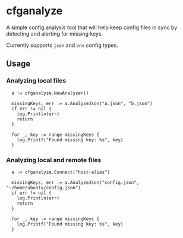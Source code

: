 # cfganalyze

A simple config analysis tool that will help keep config
files in sync by detecting and alerting for missing keys.

Currently supports `json` and `env` config types.

## Usage

### Analyzing local files

```
  a := cfganalyze.NewAnalyzer()

  missingKeys, err := a.AnalyzeJson("a.json", "b.json")
  if err != nil {
    log.Println(err)
    return
  }

  for _, key := range missingKeys {
    log.Printf("Found missing key: %s", key)
  }
```

### Analyzing local and remote files

```
  a := cfganalyze.Connect("host-alias")

  missingKeys, err := a.AnalyzeJson("config.json", "~/home/ubuntu/config.json")
  if err != nil {
    log.Println(err)
    return
  }

  for _, key := range missingKeys {
    log.Printf("Found missing key: %s", key)
  }
```
